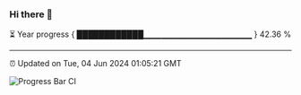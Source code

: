 ### Hi there 👋

⏳ Year progress { ████████████▁▁▁▁▁▁▁▁▁▁▁▁▁▁▁▁▁▁ } 42.36 %

---

⏰ Updated on Tue, 04 Jun 2024 01:05:21 GMT

![Progress Bar CI](https://github.com/liununu/liununu/workflows/Progress%20Bar%20CI/badge.svg)
